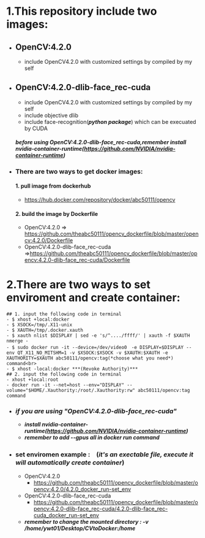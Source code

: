 # 1.This repository include two images:
- ## OpenCV:4.2.0
  - include OpenCV4.2.0 with customized settings by compiled by my self

- ## OpenCV:4.2.0-dlib-face_rec-cuda
  - include OpenCV4.2.0 with customized settings by compiled by my self
  - include objective dlib
  - include face-recognition(***python package***) which can be execuated by CUDA
  ##### before using OpenCV:4.2.0-dlib-face_rec-cuda,***remember install nvidia-container-runtime(https://github.com/NVIDIA/nvidia-container-runtime)***

- ### There are two ways to get docker images: 
  #### 1. pull image from dockerhub
  - https://hub.docker.com/repository/docker/abc50111/opencv
  #### 2. build the image by Dockerfile
  - OpenCV:4.2.0 => https://github.com/theabc50111/opencv_dockerfile/blob/master/opencv:4.2.0/Dockerfile
  - OpenCV:4.2.0-dlib-face_rec-cuda =>https://github.com/theabc50111/opencv_dockerfile/blob/master/opencv:4.2.0-dlib-face_rec-cuda/Dockerfile


# 2.There are two ways to set enviroment and create container: 
    ## 1. input the following code in terminal
    - $ xhost +local:docker
    - $ XSOCK=/tmp/.X11-unix
    - $ XAUTH=/tmp/.docker.xauth
    - $ xauth nlist $DISPLAY | sed -e 's/^..../ffff/' | xauth -f $XAUTH nmerge -
    - $ sudo docker run -it --device=/dev/video0　-e DISPLAY=$DISPLAY --env QT_X11_NO_MITSHM=1 -v $XSOCK:$XSOCK -v $XAUTH:$XAUTH -e XAUTHORITY=$XAUTH abc50111/opencv:tag(*choose what you need*) command<br>
    - $ xhost -local:docker ***(Revoke Authority)***
    ## 2. input the following code in terminal
    - xhost +local:root 
    - docker run -it --net=host --env="DISPLAY" --volume="$HOME/.Xauthority:/root/.Xauthority:rw" abc50111/opencv:tag command

  - ### ***if you are using "OpenCV:4.2.0-dlib-face_rec-cuda"***<br>
    - ***install nvidia-container-runtime(https://github.com/NVIDIA/nvidia-container-runtime)***<br>
    - ***remember to add --gpus all in docker run command***
  - ### set enviromen example :　(*it's an exectable file, execute it will automatically create container*)
    - OpenCV:4.2.0
      - https://github.com/theabc50111/opencv_dockerfile/blob/master/opencv:4.2.0/4.2.0_docker_run-set_env
    - OpenCV:4.2.0-dlib-face_rec-cuda
      - https://github.com/theabc50111/opencv_dockerfile/blob/master/opencv:4.2.0-dlib-face_rec-cuda/4.2.0-dlib-face_rec-cuda_docker_run-set_env
    - ***remember to change the mounted directory : -v /home/ywt01/Desktop/CVtoDocker:/home***
